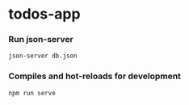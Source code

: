 # todos-app


### Run json-server
```
json-server db.json
```

### Compiles and hot-reloads for development
```
npm run serve
```

